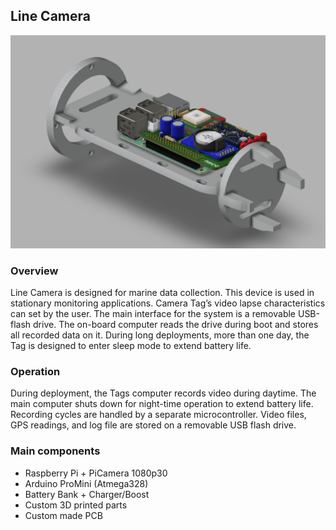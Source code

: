 ## Line Camera
![cover photo](Documentation/3d_model.JPG)

### Overview
Line Camera is designed for marine data collection. This device is used in stationary monitoring applications. Camera Tag’s video lapse characteristics can set by the user. The main interface for the system is a removable USB-flash drive. The on-board computer reads the drive during boot and stores all recorded data on it. During long deployments, more than one day, the Tag is designed to enter sleep mode to extend battery life.

### Operation
During deployment, the Tags computer records video during daytime. The main computer shuts down for night-time operation to extend battery life. Recording cycles are handled by a separate microcontroller. Video files, GPS readings, and log file are stored on a removable USB flash drive.

### Main components
* Raspberry Pi + PiCamera 1080p30
* Arduino ProMini (Atmega328)
* Battery Bank + Charger/Boost
* Custom 3D printed parts
* Custom made PCB